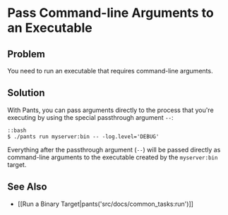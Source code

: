 # Pass Command-line Arguments to an Executable

## Problem

You need to run an executable that requires command-line arguments.

## Solution

With Pants, you can pass arguments directly to the process that you're executing by using the special passthrough argument `--`: 

    ::bash
    $ ./pants run myserver:bin -- -log.level='DEBUG'

Everything after the passthrough argument (`--`) will be passed directly as command-line arguments to the executable created by the `myserver:bin` target.

## See Also

* [[Run a Binary Target|pants('src/docs/common_tasks:run')]]

